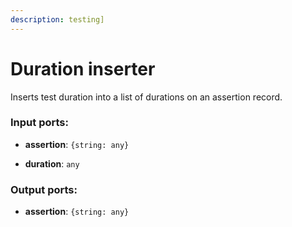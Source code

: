 ```yaml
---
description: testing]
---
```


# Duration inserter

Inserts test duration into a list of durations on an assertion record.

### Input ports:

* __assertion__: `{string: any}`


* __duration__: `any`

### Output ports:

* __assertion__: `{string: any}`

